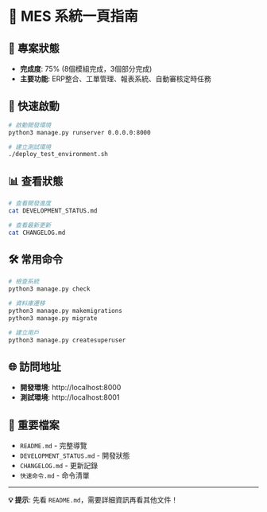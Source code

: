 # 📖 MES 系統一頁指南

## 🎯 專案狀態
- **完成度**: 75% (8個模組完成，3個部分完成)
- **主要功能**: ERP整合、工單管理、報表系統、自動審核定時任務

## 🚀 快速啟動
```bash
# 啟動開發環境
python3 manage.py runserver 0.0.0.0:8000

# 建立測試環境
./deploy_test_environment.sh
```

## 📊 查看狀態
```bash
# 查看開發進度
cat DEVELOPMENT_STATUS.md

# 查看最新更新
cat CHANGELOG.md
```

## 🛠️ 常用命令
```bash
# 檢查系統
python3 manage.py check

# 資料庫遷移
python3 manage.py makemigrations
python3 manage.py migrate

# 建立用戶
python3 manage.py createsuperuser
```

## 🌐 訪問地址
- **開發環境**: http://localhost:8000
- **測試環境**: http://localhost:8001

## 📁 重要檔案
- `README.md` - 完整導覽
- `DEVELOPMENT_STATUS.md` - 開發狀態
- `CHANGELOG.md` - 更新記錄
- `快速命令.md` - 命令清單

---

**💡 提示**: 先看 `README.md`，需要詳細資訊再看其他文件！
